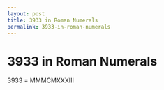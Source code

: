 ```yaml
---
layout: post
title: 3933 in Roman Numerals
permalink: 3933-in-roman-numerals
---
```


# 3933 in Roman Numerals

3933 = MMMCMXXXIII
